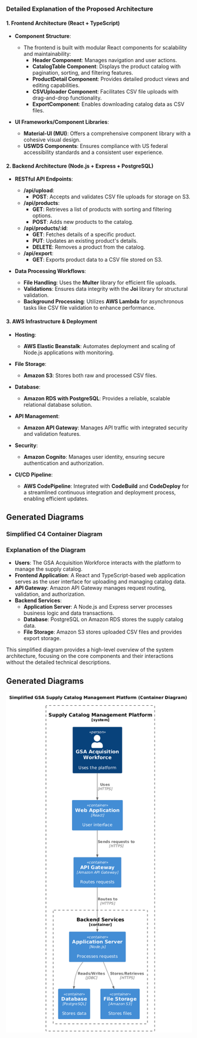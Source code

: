 ### Detailed Explanation of the Proposed Architecture

#### 1. **Frontend Architecture (React + TypeScript)**

- **Component Structure**:
  - The frontend is built with modular React components for scalability and maintainability:
    - **Header Component**: Manages navigation and user actions.
    - **CatalogTable Component**: Displays the product catalog with pagination, sorting, and filtering features.
    - **ProductDetail Component**: Provides detailed product views and editing capabilities.
    - **CSVUploader Component**: Facilitates CSV file uploads with drag-and-drop functionality.
    - **ExportComponent**: Enables downloading catalog data as CSV files.

- **UI Frameworks/Component Libraries**:
  - **Material-UI (MUI)**: Offers a comprehensive component library with a cohesive visual design.
  - **USWDS Components**: Ensures compliance with US federal accessibility standards and a consistent user experience.

#### 2. **Backend Architecture (Node.js + Express + PostgreSQL)**

- **RESTful API Endpoints**:
  - **/api/upload**:
    - **POST**: Accepts and validates CSV file uploads for storage on S3.
  - **/api/products**:
    - **GET**: Retrieves a list of products with sorting and filtering options.
    - **POST**: Adds new products to the catalog.
  - **/api/products/:id**:
    - **GET**: Fetches details of a specific product.
    - **PUT**: Updates an existing product's details.
    - **DELETE**: Removes a product from the catalog.
  - **/api/export**:
    - **GET**: Exports product data to a CSV file stored on S3.

- **Data Processing Workflows**:
  - **File Handling**: Uses the **Multer** library for efficient file uploads.
  - **Validations**: Ensures data integrity with the **Joi** library for structural validation.
  - **Background Processing**: Utilizes **AWS Lambda** for asynchronous tasks like CSV file validation to enhance performance.

#### 3. **AWS Infrastructure & Deployment**

- **Hosting**:
  - **AWS Elastic Beanstalk**: Automates deployment and scaling of Node.js applications with monitoring.

- **File Storage**:
  - **Amazon S3**: Stores both raw and processed CSV files.

- **Database**:
  - **Amazon RDS with PostgreSQL**: Provides a reliable, scalable relational database solution.

- **API Management**:
  - **Amazon API Gateway**: Manages API traffic with integrated security and validation features.

- **Security**:
  - **Amazon Cognito**: Manages user identity, ensuring secure authentication and authorization.

- **CI/CD Pipeline**:
  - **AWS CodePipeline**: Integrated with **CodeBuild** and **CodeDeploy** for a streamlined continuous integration and deployment process, enabling efficient updates.

## Generated Diagrams

### Simplified C4 Container Diagram

### Explanation of the Diagram

- **Users**: The GSA Acquisition Workforce interacts with the platform to manage the supply catalog.
- **Frontend Application**: A React and TypeScript-based web application serves as the user interface for uploading and managing catalog data.
- **API Gateway**: Amazon API Gateway manages request routing, validation, and authorization.
- **Backend Services**:
  - **Application Server**: A Node.js and Express server processes business logic and data transactions.
  - **Database**: PostgreSQL on Amazon RDS stores the supply catalog data.
  - **File Storage**: Amazon S3 stores uploaded CSV files and provides export storage.

This simplified diagram provides a high-level overview of the system architecture, focusing on the core components and their interactions without the detailed technical descriptions.

## Generated Diagrams

![Diagram 1](./images/solution_diagram_1.png)